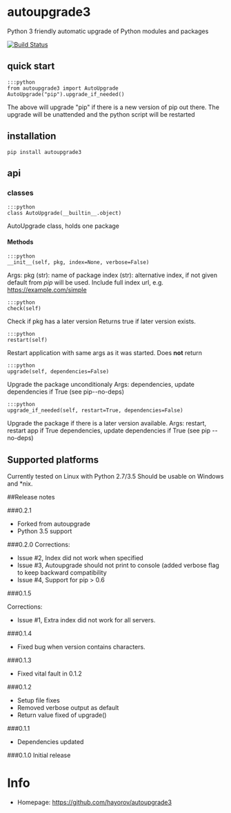 # autoupgrade3

Python 3 friendly automatic upgrade of Python modules and packages

[![Build Status](https://travis-ci.org/hayorov/autoupgrade3.svg?branch=master)](https://travis-ci.org/hayorov/autoupgrade3)

## quick start

	:::python
	from autoupgrade3 import AutoUpgrade
    AutoUpgrade("pip").upgrade_if_needed()
 
The above will upgrade "pip" if there is a new version of pip out there. 
The upgrade will be unattended and the python script will be restarted

## installation

	pip install autoupgrade3

## api

### classes

	:::python
    class AutoUpgrade(__builtin__.object)
AutoUpgrade class, holds one package

#### Methods
	:::python
	__init__(self, pkg, index=None, verbose=False)

Args:
pkg (str): name of package
index (str): alternative index, if not given default from *pip* will be used. Include
full index url, e.g. https://example.com/simple

	:::python
	check(self)

Check if pkg has a later version
Returns true if later version exists.

	:::python
	restart(self)
Restart application with same args as it was started.
Does **not** return

	:::python
	upgrade(self, dependencies=False)
Upgrade the package unconditionaly
Args:
dependencies, update dependencies if True (see pip--no-deps)

	:::python
	upgrade_if_needed(self, restart=True, dependencies=False)
Upgrade the package if there is a later version available.
Args:
restart, restart app if True
dependencies, update dependencies if True (see pip --no-deps)

## Supported platforms

Currently tested on Linux with Python 2.7/3.5
Should be usable on Windows and *nix.


##Release notes

###0.2.1
 - Forked from autoupgrade
 - Python 3.5 support

###0.2.0
Corrections:
 - Issue #2, Index did not work when specified 
 - Issue #3, Autoupgrade should not print to console (added verbose flag to keep backward compatibility
 - Issue #4, Support for pip > 0.6
 
###0.1.5

Corrections:
- Issue #1, Extra index did not work for all servers. 

###0.1.4
- Fixed bug when version contains characters.

###0.1.3
- Fixed vital fault in 0.1.2

###0.1.2
- Setup file fixes
- Removed verbose output as default
- Return value fixed of upgrade()

###0.1.1
- Dependencies updated

###0.1.0
Initial release

# Info

- Homepage: https://github.com/hayorov/autoupgrade3
